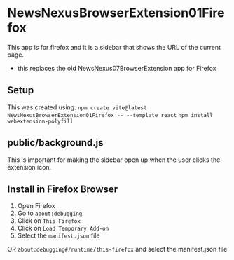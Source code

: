 # NewsNexusBrowserExtension01Firefox

This app is for firefox and it is a sidebar that shows the URL of the current page.

- this replaces the old NewsNexus07BrowserExtension app for Firefox

## Setup

This was created using:
`npm create vite@latest NewsNexusBrowserExtension01Firefox -- --template react`
`npm install webextension-polyfill`

## public/background.js

This is important for making the sidebar open up when the user clicks the extension icon.

## Install in Firefox Browser

1. Open Firefox
2. Go to `about:debugging`
3. Click on `This Firefox`
4. Click on `Load Temporary Add-on`
5. Select the `manifest.json` file

OR `about:debugging#/runtime/this-firefox`
and select the manifest.json file

